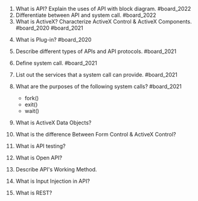 1. What is API? Explain the uses of API with block diagram. #board_2022 
2. Differentiate between API and system call. #board_2022 
3. What is ActiveX? Characterize ActiveX Control & ActiveX Components. #board_2020 #board_2021 
4) What is Plug-in? #board_2020 
5) Describe different types of APIs and API protocols. #board_2021 
6) Define system call. #board_2021 
7) List out the services that a system call can provide. #board_2021 
8) What are the purposes of the following system calls? #board_2021 
	- fork()
	- exit()
	- wait()

9) What is ActiveX Data Objects?
10) What is the difference Between Form Control & ActiveX Control?
11) What is API testing?
12) What is Open API?
13) Describe API's Working Method.
14) What is Input Injection in API?
15) What is REST?